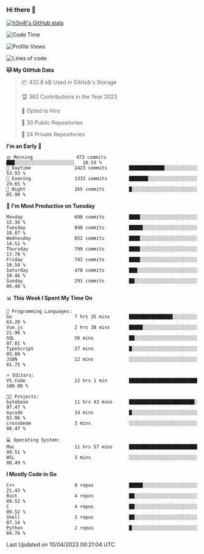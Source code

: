 ### Hi there 👋

[![h3n4l's GitHub stats](https://github-readme-stats.vercel.app/api?username=h3n4l&count_private=true&show_icons=true&theme=radical)](https://github.com/h3n4l/github-readme-stats)

<!--START_SECTION:waka-->
![Code Time](http://img.shields.io/badge/Code%20Time-1%2C108%20hrs%2015%20mins-blue)

![Profile Views](http://img.shields.io/badge/Profile%20Views-1-blue)

![Lines of code](https://img.shields.io/badge/From%20Hello%20World%20I%27ve%20Written-2.7%20million%20lines%20of%20code-blue)

**🐱 My GitHub Data** 

> 📦 432.8 kB Used in GitHub's Storage 
 > 
> 🏆 362 Contributions in the Year 2023
 > 
> 💼 Opted to Hire
 > 
> 📜 30 Public Repositories 
 > 
> 🔑 24 Private Repositories 
 > 
**I'm an Early 🐤** 

```text
🌞 Morning                473 commits         ███░░░░░░░░░░░░░░░░░░░░░░   10.53 % 
🌆 Daytime                2423 commits        █████████████░░░░░░░░░░░░   53.93 % 
🌃 Evening                1332 commits        ███████░░░░░░░░░░░░░░░░░░   29.65 % 
🌙 Night                  265 commits         █░░░░░░░░░░░░░░░░░░░░░░░░   05.90 % 
```
📅 **I'm Most Productive on Tuesday** 

```text
Monday                   690 commits         ████░░░░░░░░░░░░░░░░░░░░░   15.36 % 
Tuesday                  848 commits         █████░░░░░░░░░░░░░░░░░░░░   18.87 % 
Wednesday                652 commits         ████░░░░░░░░░░░░░░░░░░░░░   14.51 % 
Thursday                 799 commits         ████░░░░░░░░░░░░░░░░░░░░░   17.78 % 
Friday                   743 commits         ████░░░░░░░░░░░░░░░░░░░░░   16.54 % 
Saturday                 470 commits         ███░░░░░░░░░░░░░░░░░░░░░░   10.46 % 
Sunday                   291 commits         ██░░░░░░░░░░░░░░░░░░░░░░░   06.48 % 
```


📊 **This Week I Spent My Time On** 

```text
💬 Programming Languages: 
Go                       7 hrs 35 mins       ████████████████░░░░░░░░░   63.20 % 
Vue.js                   2 hrs 38 mins       █████░░░░░░░░░░░░░░░░░░░░   21.96 % 
SQL                      56 mins             ██░░░░░░░░░░░░░░░░░░░░░░░   07.81 % 
TypeScript               27 mins             █░░░░░░░░░░░░░░░░░░░░░░░░   03.80 % 
JSON                     12 mins             ░░░░░░░░░░░░░░░░░░░░░░░░░   01.75 % 

🔥 Editors: 
VS Code                  12 hrs 1 min        █████████████████████████   100.00 % 

🐱‍💻 Projects: 
bytebase                 11 hrs 43 mins      ████████████████████████░   97.47 % 
mycode                   14 mins             █░░░░░░░░░░░░░░░░░░░░░░░░   02.06 % 
crossbeam                3 mins              ░░░░░░░░░░░░░░░░░░░░░░░░░   00.47 % 

💻 Operating System: 
Mac                      11 hrs 57 mins      █████████████████████████   99.51 % 
WSL                      3 mins              ░░░░░░░░░░░░░░░░░░░░░░░░░   00.49 % 
```

**I Mostly Code in Go** 

```text
C++                      9 repos             █████░░░░░░░░░░░░░░░░░░░░   21.43 % 
Rust                     4 repos             ██░░░░░░░░░░░░░░░░░░░░░░░   09.52 % 
C                        4 repos             ██░░░░░░░░░░░░░░░░░░░░░░░   09.52 % 
Shell                    3 repos             ██░░░░░░░░░░░░░░░░░░░░░░░   07.14 % 
Python                   2 repos             █░░░░░░░░░░░░░░░░░░░░░░░░   04.76 % 
```




 Last Updated on 10/04/2023 06:21:04 UTC
<!--END_SECTION:waka-->

